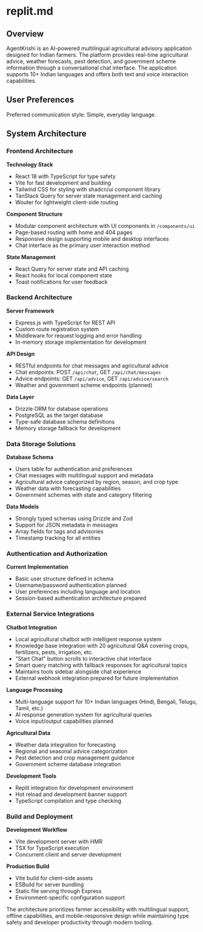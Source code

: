 # replit.md

## Overview

AgentKrishi is an AI-powered multilingual agricultural advisory application designed for Indian farmers. The platform provides real-time agricultural advice, weather forecasts, pest detection, and government scheme information through a conversational chat interface. The application supports 10+ Indian languages and offers both text and voice interaction capabilities.

## User Preferences

Preferred communication style: Simple, everyday language.

## System Architecture

### Frontend Architecture

**Technology Stack**
- React 18 with TypeScript for type safety
- Vite for fast development and building
- Tailwind CSS for styling with shadcn/ui component library
- TanStack Query for server state management and caching
- Wouter for lightweight client-side routing

**Component Structure**
- Modular component architecture with UI components in `/components/ui`
- Page-based routing with home and 404 pages
- Responsive design supporting mobile and desktop interfaces
- Chat interface as the primary user interaction method

**State Management**
- React Query for server state and API caching
- React hooks for local component state
- Toast notifications for user feedback

### Backend Architecture

**Server Framework**
- Express.js with TypeScript for REST API
- Custom route registration system
- Middleware for request logging and error handling
- In-memory storage implementation for development

**API Design**
- RESTful endpoints for chat messages and agricultural advice
- Chat endpoints: POST `/api/chat`, GET `/api/chat/messages`
- Advice endpoints: GET `/api/advice`, GET `/api/advice/search`
- Weather and government scheme endpoints (planned)

**Data Layer**
- Drizzle ORM for database operations
- PostgreSQL as the target database
- Type-safe database schema definitions
- Memory storage fallback for development

### Data Storage Solutions

**Database Schema**
- Users table for authentication and preferences
- Chat messages with multilingual support and metadata
- Agricultural advice categorized by region, season, and crop type
- Weather data with forecasting capabilities
- Government schemes with state and category filtering

**Data Models**
- Strongly typed schemas using Drizzle and Zod
- Support for JSON metadata in messages
- Array fields for tags and advisories
- Timestamp tracking for all entities

### Authentication and Authorization

**Current Implementation**
- Basic user structure defined in schema
- Username/password authentication planned
- User preferences including language and location
- Session-based authentication architecture prepared

### External Service Integrations

**Chatbot Integration**
- Local agricultural chatbot with intelligent response system
- Knowledge base integration with 20 agricultural Q&A covering crops, fertilizers, pests, irrigation, etc.
- "Start Chat" button scrolls to interactive chat interface
- Smart query matching with fallback responses for agricultural topics
- Maintains tools sidebar alongside chat experience
- External webhook integration prepared for future implementation

**Language Processing**
- Multi-language support for 10+ Indian languages (Hindi, Bengali, Telugu, Tamil, etc.)
- AI response generation system for agricultural queries
- Voice input/output capabilities planned

**Agricultural Data**
- Weather data integration for forecasting
- Regional and seasonal advice categorization
- Pest detection and crop management guidance
- Government scheme database integration

**Development Tools**
- Replit integration for development environment
- Hot reload and development banner support
- TypeScript compilation and type checking

### Build and Deployment

**Development Workflow**
- Vite development server with HMR
- TSX for TypeScript execution
- Concurrent client and server development

**Production Build**
- Vite build for client-side assets
- ESBuild for server bundling
- Static file serving through Express
- Environment-specific configuration support

The architecture prioritizes farmer accessibility with multilingual support, offline capabilities, and mobile-responsive design while maintaining type safety and developer productivity through modern tooling.